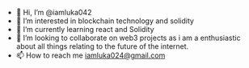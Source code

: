 - 👋 Hi, I’m @iamluka042
- 👀 I’m interested in blockchain technology and solidity 
- 🌱 I’m currently learning react and Solidity
- 💞️ I’m looking to collaborate on web3 projects as i am a enthusiastic about all things relating to the future of the internet.
- 📫 How to reach me iamluka024@gmail.com

<!---
iamluka042/iamluka042 is a ✨ special ✨ repository because its `README.md` (this file) appears on your GitHub profile.
You can click the Preview link to take a look at your changes.
--->
